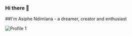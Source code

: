 ### Hi there 👋

##I'm Asiphe Ndimlana - a dreamer, creator and enthusiast

![Profile 1](https://i.postimg.cc/bY4hd7h9/IMG-20230420-WA0018.jpg)
<br></br>

<!--
**Asiphe04/Asiphe04** is a ✨ _special_ ✨ repository because its `README.md` (this file) appears on your GitHub profile.

Here are some ideas to get you started:

- 🔭 I’m currently working on ...
- 🌱 I’m currently learning ...
- 👯 I’m looking to collaborate on ...
- 🤔 I’m looking for help with ...
- 💬 Ask me about ...
- 📫 How to reach me: ...
- 😄 Pronouns: ...
- ⚡ Fun fact: ...
-->

